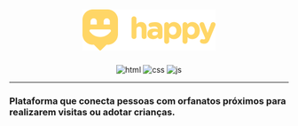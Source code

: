 <!-- VARS -->
[Logo]: https://github.com/Juniorkk/Happy/blob/master/.github/docs/img/logow.png
[js]: https://img.shields.io/badge/Java_script-Web-yellow?style=for-the-badge&logo=javascript
[css]: https://img.shields.io/badge/CSS-Web-blue?style=for-the-badge&logo=css3
[html]:https://img.shields.io/badge/html-Web-orange?style=for-the-badge&logo=html5
<!-- VARS -->


<div align="center">
            
 # ![Logo]
 
 ![html]
 ![css]
 ![js]

 </div>

 ---


### Plataforma que conecta pessoas com orfanatos próximos para realizarem visitas ou adotar crianças.


